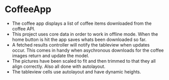 CoffeeApp
=========
- The coffee app displays a list of coffee items downloaded from the coffee API.
- This project uses core data in order to work in offline mode. When the home button is hit the app saves whats been downloaded so far.
- A fetched results controller will notify the tableview when updates occur. This comes in handy when asychronous downloads for the coffee images return and update the model.
- The pictures have been scaled to fit and then trimmed to that they all align correctly. Also all done with autolayout.
- The tableview cells use autolayout and have dynamic heights.
